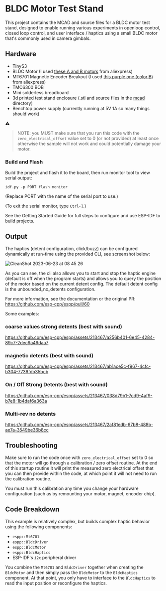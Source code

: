 # BLDC Motor Test Stand

This project contains the MCAD and source files for a BLDC motor test stand,
designed to enable running various experiments in openloop control, closed loop
control, and user interface / haptics using a small BLDC motor that's commonly
used in camera gimbals.

## Hardware

* TinyS3
* BLDC Motor (I used [these A and B motors](https://www.aliexpress.us/item/3256802907900422.html) from aliexpress)
* MT6701 Magnetic Encoder Breakout (I used [this purple one (color B)](https://www.aliexpress.us/item/3256804851103272.html) from aliexpress)
* TMC6300 BOB
* Mini solderless breadboard
* 3d printed test stand enclosure (.stl and source files in the [mcad](./mcad) directory)
* Benchtop power supply (currently running at 5V 1A so many things should work)

:warning:
> NOTE: you MUST make sure that you run this code with the
> `zero_electrical_offset` value set to 0 (or not provided) at least once
> otherwise the sample will not work and could potentially damage your motor.

### Build and Flash

Build the project and flash it to the board, then run monitor tool to view serial output:

```
idf.py -p PORT flash monitor
```

(Replace PORT with the name of the serial port to use.)

(To exit the serial monitor, type ``Ctrl-]``.)

See the Getting Started Guide for full steps to configure and use ESP-IDF to build projects.

## Output

The haptics (detent configuration, click/buzz) can be configured dynamically at
run-time using the provided CLI, see screenshot below:

![CleanShot 2023-06-23 at 08 45 26](https://github.com/esp-cpp/bldc_test_stand/assets/213467/912aae32-a434-4969-8309-af42a4f5f4c7)

As you can see, the cli also allows you to start and stop the haptic engine
(default is off when the program starts) and allows you to query the position of
the motor based on the current detent config. The default detent config is the
unbounded_no_detents configuration.

For more information, see the documentation or the original PR:
https://github.com/esp-cpp/espp/pull/60

Some examples:

### coarse values strong detents (best with sound)

https://github.com/esp-cpp/espp/assets/213467/a256b401-6e45-4284-89c7-2dec9a49daa7

### magnetic detents (best with sound)

https://github.com/esp-cpp/espp/assets/213467/ab1ace5c-f967-4cfc-b304-7736fdb35bcb

### On / Off Strong Detents (best with sound)

https://github.com/esp-cpp/espp/assets/213467/038d79b1-7cd9-4af9-b7e8-1b4daf6a363a

### Multi-rev no detents

https://github.com/esp-cpp/espp/assets/213467/2af81edb-67b8-488b-ae7a-3549be36b8cc

## Troubleshooting

Make sure to run the code once with `zero_electrical_offset` set to 0 so that
the motor will go through a calibration / zero offset routine. At the end of
this startup routine it will print the measured zero electrical offset that you
can then provide within the code, at which point it will not need to run the
calibration routine.

You must run this calibration any time you change your hardware configuration
(such as by remounting your motor, magnet, encoder chip).

## Code Breakdown

This example is relatively complex, but builds complex haptic behavior using the
following components:

* `espp::Mt6701`
* `espp::BldcDriver`
* `espp::BldcMotor`
* `espp::BldcHaptics`
* ESP-IDF's `i2c` peripheral driver

You combine the `Mt6701` and `BldcDriver` together when creating the `BldcMotor`
and then simply pass the `BldcMotor` to the `BldcHaptics` component. At that
point, you only have to interface to the `BldcHaptics` to read the input
position or reconfigure the haptics.
